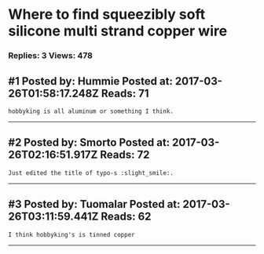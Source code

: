# Where to find squeezibly soft silicone multi strand copper wire

### Replies: 3 Views: 478

## \#1 Posted by: Hummie Posted at: 2017-03-26T01:58:17.248Z Reads: 71

```
hobbyking is all aluminum or something I think.
```

---
## \#2 Posted by: Smorto Posted at: 2017-03-26T02:16:51.917Z Reads: 72

```
Just edited the title of typo-s :slight_smile:.
```

---
## \#3 Posted by: Tuomalar Posted at: 2017-03-26T03:11:59.441Z Reads: 62

```
I think hobbyking's is tinned copper
```

---

